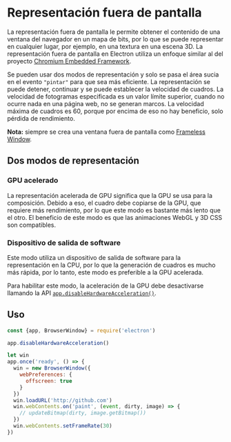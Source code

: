 # Representación fuera de pantalla

La representación fuera de pantalla le permite obtener el contenido de una ventana del navegador en un mapa de bits, por lo que se puede representar en cualquier lugar, por ejemplo, en una textura en una escena 3D. La representación fuera de pantalla en Electron utiliza un enfoque similar al del proyecto [Chromium Embedded Framework](https://bitbucket.org/chromiumembedded/cef).

Se pueden usar dos modos de representación y solo se pasa el área sucia en el evento `"pintar"` para que sea más eficiente. La representación se puede detener, continuar y se puede establecer la velocidad de cuadros. La velocidad de fotogramas especificada es un valor límite superior, cuando no ocurre nada en una página web, no se generan marcos. La velocidad máxima de cuadros es 60, porque por encima de eso no hay beneficio, solo pérdida de rendimiento.

**Nota:** siempre se crea una ventana fuera de pantalla como [Frameless Window](../api/frameless-window.md).

## Dos modos de representación

### GPU acelerado

La representación acelerada de GPU significa que la GPU se usa para la composición. Debido a eso, el cuadro debe copiarse de la GPU, que requiere más rendimiento, por lo que este modo es bastante más lento que el otro. El beneficio de este modo es que las animaciones WebGL y 3D CSS son compatibles.

### Dispositivo de salida de software

Este modo utiliza un dispositivo de salida de software para la representación en la CPU, por lo que la generación de cuadros es mucho más rápida, por lo tanto, este modo es preferible a la GPU acelerada.

Para habilitar este modo, la aceleración de la GPU debe desactivarse llamando la API [`app.disableHardwareAcceleration()`](../api/app.md#appdisablehardwareacceleration).

## Uso

```javascript
const {app, BrowserWindow} = require('electron')

app.disableHardwareAcceleration()

let win
app.once('ready', () => {
  win = new BrowserWindow({
    webPreferences: {
      offscreen: true
    }
  })
  win.loadURL('http://github.com')
  win.webContents.on('paint', (event, dirty, image) => {
    // updateBitmap(dirty, image.getBitmap())
  })
  win.webContents.setFrameRate(30)
})
```